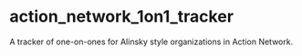 # action_network_1on1_tracker
A tracker of one-on-ones for Alinsky style organizations in Action Network.
